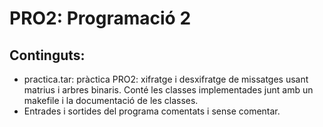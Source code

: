 # PRO2: Programació 2
## Continguts:
* practica.tar: pràctica PRO2: xifratge i desxifratge de missatges usant matrius i arbres binaris. Conté les classes implementades junt amb un makefile i la documentació de les classes.
* Entrades i sortides del programa comentats i sense comentar.
